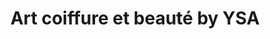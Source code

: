---
title: "Art coiffure et beauté by YSA"
url: /erstein/art-coiffure-et-beaute-by-ysa/
shop: coiffeur
---